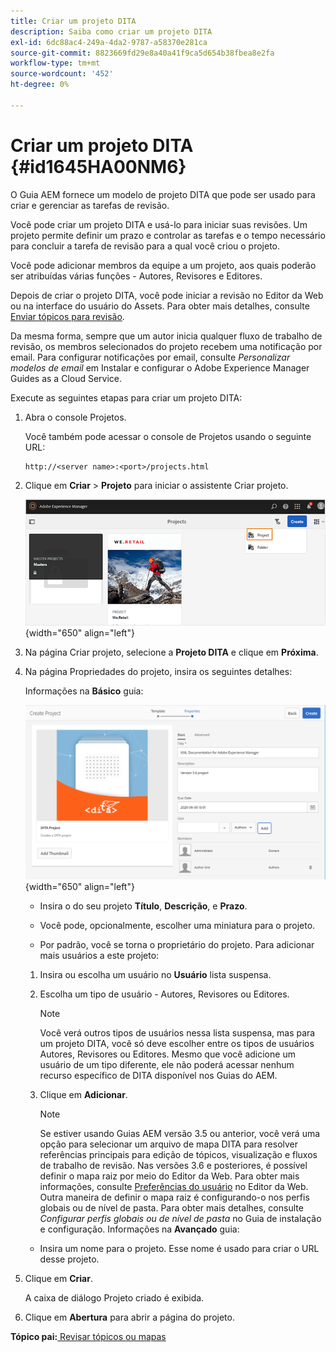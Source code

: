 ```yaml
---
title: Criar um projeto DITA
description: Saiba como criar um projeto DITA
exl-id: 6dc88ac4-249a-4da2-9787-a58370e281ca
source-git-commit: 8823669fd29e8a40a41f9ca5d654b38fbea8e2fa
workflow-type: tm+mt
source-wordcount: '452'
ht-degree: 0%

---
```


# Criar um projeto DITA {#id1645HA00NM6}

O Guia AEM fornece um modelo de projeto DITA que pode ser usado para criar e gerenciar as tarefas de revisão.

Você pode criar um projeto DITA e usá-lo para iniciar suas revisões. Um projeto permite definir um prazo e controlar as tarefas e o tempo necessário para concluir a tarefa de revisão para a qual você criou o projeto.

Você pode adicionar membros da equipe a um projeto, aos quais poderão ser atribuídas várias funções - Autores, Revisores e Editores.

Depois de criar o projeto DITA, você pode iniciar a revisão no Editor da Web ou na interface do usuário do Assets. Para obter mais detalhes, consulte [Enviar tópicos para revisão](review-send-topics-for-review.md#).

Da mesma forma, sempre que um autor inicia qualquer fluxo de trabalho de revisão, os membros selecionados do projeto recebem uma notificação por email. Para configurar notificações por email, consulte *Personalizar modelos de email* em Instalar e configurar o Adobe Experience Manager Guides as a Cloud Service.

Execute as seguintes etapas para criar um projeto DITA:

1. Abra o console Projetos.

   Você também pode acessar o console de Projetos usando o seguinte URL:

   ```http
   http://<server name>:<port>/projects.html
   ```

1. Clique em **Criar** \> **Projeto** para iniciar o assistente Criar projeto.

   ![](images/project-console-63.png){width="650" align="left"}

1. Na página Criar projeto, selecione a **Projeto DITA** e clique em **Próxima**.

1. Na página Propriedades do projeto, insira os seguintes detalhes:

   Informações na **Básico** guia:

   ![](images/create-project.png){width="650" align="left"}

   - Insira o do seu projeto **Título**, **Descrição**, e **Prazo**.

   - Você pode, opcionalmente, escolher uma miniatura para o projeto.

   - Por padrão, você se torna o proprietário do projeto. Para adicionar mais usuários a este projeto:
   1. Insira ou escolha um usuário no **Usuário** lista suspensa.

   1. Escolha um tipo de usuário - Autores, Revisores ou Editores.

      >[!NOTE]
      >
      >Você verá outros tipos de usuários nessa lista suspensa, mas para um projeto DITA, você só deve escolher entre os tipos de usuários Autores, Revisores ou Editores. Mesmo que você adicione um usuário de um tipo diferente, ele não poderá acessar nenhum recurso específico de DITA disponível nos Guias do AEM.

   1. Clique em **Adicionar**.

      >[!NOTE]
      >
      >Se estiver usando Guias AEM versão 3.5 ou anterior, você verá uma opção para selecionar um arquivo de mapa DITA para resolver referências principais para edição de tópicos, visualização e fluxos de trabalho de revisão. Nas versões 3.6 e posteriores, é possível definir o mapa raiz por meio do Editor da Web. Para obter mais informações, consulte [Preferências do usuário](web-editor-features.md#id2087G0P40SB) no Editor da Web. Outra maneira de definir o mapa raiz é configurando-o nos perfis globais ou de nível de pasta. Para obter mais detalhes, consulte *Configurar perfis globais ou de nível de pasta* no Guia de instalação e configuração.
   Informações na **Avançado** guia:

   - Insira um nome para o projeto. Esse nome é usado para criar o URL desse projeto.



1. Clique em **Criar**.

   A caixa de diálogo Projeto criado é exibida.

1. Clique em **Abertura** para abrir a página do projeto.


**Tópico pai:**[ Revisar tópicos ou mapas](review.md)
